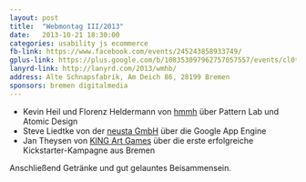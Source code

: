 ```yaml
---
layout: post
title:  "Webmontag III/2013"
date:   2013-10-21 18:30:00
categories: usability js ecommerce
fb-link: https://www.facebook.com/events/245243858933749/
gplus-link: https://plus.google.com/b/108353097962757057557/events/cl0ta9vd7hj7kqbbla9tbsfnvh4
lanyrd-link: http://lanyrd.com/2013/wmhb/
address: Alte Schnapsfabrik, Am Deich 86, 28199 Bremen
sponsors: bremen digitalmedia
---
```


* Kevin Heil und Florenz Heldermann von [hmmh](http://hmmh.de) über Pattern Lab und Atomic Design
* Steve Liedtke von der [neusta GmbH](http://www.team-neusta.de/) über die Google App Engine
* Jan Theysen von [KING Art Games](http://kingart-games.de/) über die erste erfolgreiche Kickstarter-Kampagne aus Bremen

Anschließend Getränke und gut gelauntes Beisammensein.